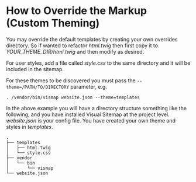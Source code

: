 # How to Override the Markup (Custom Theming)

You may override the default templates by creating your own overrides directory.  So if wanted to refactor _html.twig_ then first copy it to _YOUR_THEME_DIR/html.twig_ and then modify as desired.

For user styles, add a file called _style.css_ to the same directory and it will be included in the sitemap.

For these themes to be discovered you must pass the `--theme=/PATH/TO/DIRECTORY` parameter, e.g.

    . /vendor/bin/vismap website.json --theme=templates

In the above example you will have a directory structure something like the following, and you have installed Visual Sitemap at the project level.  _website.json_ is your config file.  You have created your own theme and styles in _templates_.

    .
    ├── templates
    │   ├── html.twig
    │   └── style.css
    ├── vendor
    │   └── bin
    │       └── vismap
    └── website.json
